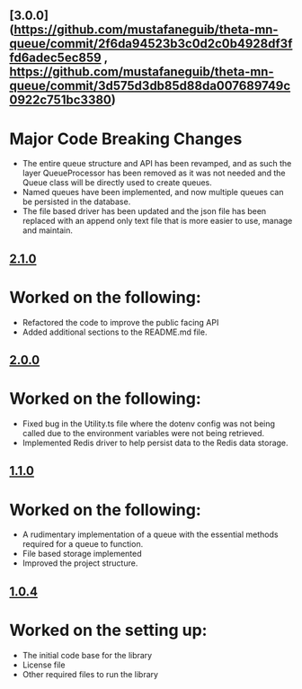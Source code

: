 ## [3.0.0](https://github.com/mustafaneguib/theta-mn-queue/commit/2f6da94523b3c0d2c0b4928df3ffd6adec5ec859 , https://github.com/mustafaneguib/theta-mn-queue/commit/3d575d3db85d88da007689749c0922c751bc3380)
# Major Code Breaking Changes
- The entire queue structure and API has been revamped, and as such the layer QueueProcessor has been removed as it was not needed and the Queue class will be directly used to create queues.
- Named queues have been implemented, and now multiple queues can be persisted in the database.
- The file based driver has been updated and the json file has been replaced with an append only text file that is more easier to use, manage and maintain.

## [2.1.0](https://github.com/mustafaneguib/theta-mn-queue/commit/16799f82a9b80bddc0c22a1fec0e067263677d7c)
# Worked on the following:
- Refactored the code to improve the public facing API
- Added additional sections to the README.md file.

## [2.0.0](https://github.com/mustafaneguib/theta-mn-queue/commit/add9ba45a480e367b659e99e4b9e9ac0b60b593a)
# Worked on the following:
- Fixed bug in the Utility.ts file where the dotenv config was not being called due to the environment variables were not being retrieved.
- Implemented Redis driver to help persist data to the Redis data storage.

## [1.1.0](https://github.com/mustafaneguib/theta-mn-queue/commit/f17d3166805aae121564e6e760ef0959c279620a)
# Worked on the following:
- A rudimentary implementation of a queue with the essential methods required for a queue to function.
- File based storage implemented
- Improved the project structure.

## [1.0.4](https://github.com/mustafaneguib/theta-mn-queue/commit/665e9efd39e42300ed1a5114e503e4f88d121260)
# Worked on the setting up:
- The initial code base for the library
- License file
- Other required files to run the library